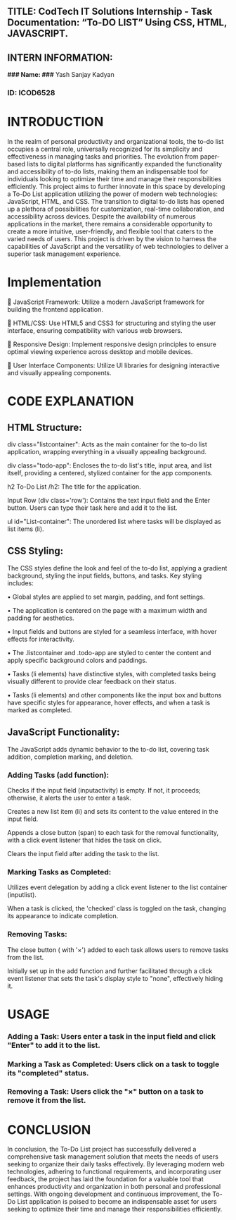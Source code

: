 ## TITLE: CodTech IT Solutions Internship - Task Documentation: “To-DO LIST” Using CSS, HTML, JAVASCRIPT.


## INTERN INFORMATION:

**### Name: ###** Yash Sanjay Kadyan

### ID: ICOD6528


# INTRODUCTION

In the realm of personal productivity and organizational tools, the to-do list occupies a central role, universally recognized for its simplicity and effectiveness in managing tasks and priorities. The evolution from paper-based lists to digital platforms has significantly expanded the functionality and accessibility of to-do lists, making them an indispensable tool for individuals looking to optimize their time and manage their responsibilities efficiently. This project aims to further innovate in this space by developing a To-Do List application utilizing the power of modern web technologies: JavaScript, HTML, and CSS.
The transition to digital to-do lists has opened up a plethora of possibilities for customization, real-time collaboration, and accessibility across devices. Despite the availability of numerous applications in the market, there remains a considerable opportunity to create a more intuitive, user-friendly, and flexible tool that caters to the varied needs of users. This project is driven by the vision to harness the capabilities of JavaScript and the versatility of web technologies to deliver a superior task management experience.


# Implementation

	JavaScript Framework: Utilize a modern JavaScript framework for building the frontend application.

	HTML/CSS: Use HTML5 and CSS3 for structuring and styling the user interface, ensuring compatibility with various web browsers.

	Responsive Design: Implement responsive design principles to ensure optimal viewing experience across desktop and mobile devices.

	User Interface Components: Utilize UI libraries for designing interactive and visually appealing components.


# CODE EXPLANATION


## HTML Structure:

div class="listcontainer": Acts as the main container for the to-do list application, wrapping everything in a visually appealing background.

div class="todo-app": Encloses the to-do list's title, input area, and list itself, providing a centered, stylized container for the app components.

h2 To-Do List /h2: The title for the application.

Input Row (div class='row'): Contains the text input field and the Enter button. Users can type their task here and add it to the list.

ul id="List-container": The unordered list where tasks will be displayed as list items (li).


## CSS Styling:

The CSS styles define the look and feel of the to-do list, applying a gradient background, styling the input fields, buttons, and tasks. 
Key styling includes:

•	Global styles are applied to set margin, padding, and font settings.

•	The application is centered on the page with a maximum width and padding for aesthetics.

•	Input fields and buttons are styled for a seamless interface, with hover effects for interactivity.

•	The .listcontainer and .todo-app are styled to center the content and apply specific background colors and paddings.

•	Tasks (li elements) have distinctive styles, with completed tasks being visually different to provide clear feedback on their status.

•	Tasks (li elements) and other components like the input box and buttons have specific styles for appearance, hover effects, and when a task is marked as completed.


## JavaScript Functionality:

The JavaScript adds dynamic behavior to the to-do list, covering task addition, completion marking, and deletion.


### Adding Tasks (add function):

Checks if the input field (inputactivity) is empty. If not, it proceeds; otherwise, it alerts the user to enter a task.

Creates a new list item (li) and sets its content to the value entered in the input field.

Appends a close button (span) to each task for the removal functionality, with a click event listener that hides the task on click.

Clears the input field after adding the task to the list.


### Marking Tasks as Completed:

Utilizes event delegation by adding a click event listener to the list container (inputlist). 

When a task is clicked, the 'checked' class is toggled on the task, changing its appearance to indicate completion.


### Removing Tasks:

The close button (<span> with '×') added to each task allows users to remove tasks from the list.

Initially set up in the add function and further facilitated through a click event listener that sets the task's display style to "none", effectively hiding it.


# USAGE

### Adding a Task: Users enter a task in the input field and click "Enter" to add it to the list.

### Marking a Task as Completed: Users click on a task to toggle its "completed" status.

### Removing a Task: Users click the "×" button on a task to remove it from the list.


# CONCLUSION

In conclusion, the To-Do List project has successfully delivered a comprehensive task management solution that meets the needs of users seeking to organize their daily tasks effectively. By leveraging modern web technologies, adhering to functional requirements, and incorporating user feedback, the project has laid the foundation for a valuable tool that enhances productivity and organization in both personal and professional settings. With ongoing development and continuous improvement, the To-Do List application is poised to become an indispensable asset for users seeking to optimize their time and manage their responsibilities efficiently.
